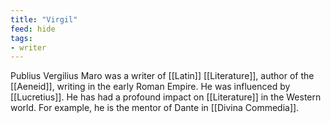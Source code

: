 ```yaml
---
title: "Virgil"
feed: hide
tags:
- writer
---
```


Publius Vergilius Maro was a writer of [[Latin]] [[Literature]], author of the [[Aeneid]], writing in the early Roman Empire. He was influenced by [[Lucretius]]. He has had a profound impact on [[Literature]] in the Western world. For example, he is the mentor of Dante in [[Divina Commedia]]. 